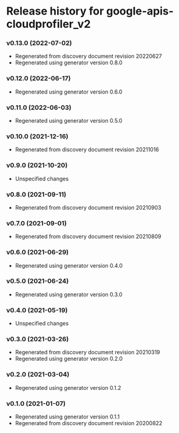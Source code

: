 # Release history for google-apis-cloudprofiler_v2

### v0.13.0 (2022-07-02)

* Regenerated from discovery document revision 20220627
* Regenerated using generator version 0.8.0

### v0.12.0 (2022-06-17)

* Regenerated using generator version 0.6.0

### v0.11.0 (2022-06-03)

* Regenerated using generator version 0.5.0

### v0.10.0 (2021-12-16)

* Regenerated from discovery document revision 20211016

### v0.9.0 (2021-10-20)

* Unspecified changes

### v0.8.0 (2021-09-11)

* Regenerated from discovery document revision 20210903

### v0.7.0 (2021-09-01)

* Regenerated from discovery document revision 20210809

### v0.6.0 (2021-06-29)

* Regenerated using generator version 0.4.0

### v0.5.0 (2021-06-24)

* Regenerated using generator version 0.3.0

### v0.4.0 (2021-05-19)

* Unspecified changes

### v0.3.0 (2021-03-26)

* Regenerated from discovery document revision 20210319
* Regenerated using generator version 0.2.0

### v0.2.0 (2021-03-04)

* Regenerated using generator version 0.1.2

### v0.1.0 (2021-01-07)

* Regenerated using generator version 0.1.1
* Regenerated from discovery document revision 20200822

